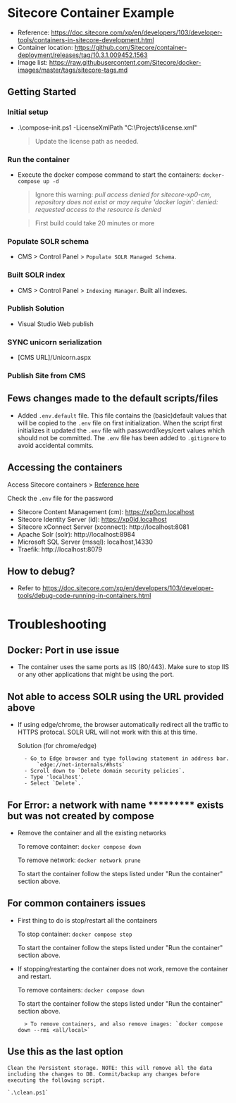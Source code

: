# Sitecore Container Example

- Reference: https://doc.sitecore.com/xp/en/developers/103/developer-tools/containers-in-sitecore-development.html
- Container location: https://github.com/Sitecore/container-deployment/releases/tag/10.3.1.009452.1563
- Image list: https://raw.githubusercontent.com/Sitecore/docker-images/master/tags/sitecore-tags.md

## Getting Started

### Initial setup
- .\compose-init.ps1 -LicenseXmlPath "C:\Projects\license.xml"
    > Update the license path as needed.

### Run the container
- Execute the docker compose command to start the containers: `docker-compose up -d`
    > Ignore this warning: _pull access denied for sitecore-xp0-cm, repository does not exist or may require 'docker login': denied: requested access to the resource is denied_
    
    > First build could take 20 minutes or more

### Populate SOLR schema
- CMS > Control Panel > `Populate SOLR Managed Schema`.

### Built SOLR index
- CMS > Control Panel > `Indexing Manager`. Built all indexes.

### Publish Solution
- Visual Studio Web publish

### SYNC unicorn serialization
- [CMS URL]/Unicorn.aspx

### Publish Site from CMS

## Fews changes made to the default scripts/files
- Added `.env.default` file. This file contains the (basic)default values that will be copied to the `.env` file on first initialization. When the script first initializes it updated the `.env` file with password/keys/cert values which should not be committed. The `.env` file has been added to `.gitignore` to avoid accidental commits.

## Accessing the containers
Access Sitecore containers > [Reference here](https://doc.sitecore.com/xp/en/developers/103/developer-tools/run-your-first-sitecore-instance.html#access-sitecore-containers)

Check the `.env` file for the password

- Sitecore Content Management (cm): https://xp0cm.localhost
- Sitecore Identity Server (id): https://xp0id.localhost
- Sitecore xConnect Server (xconnect): http://localhost:8081
- Apache Solr (solr): http://localhost:8984
- Microsoft SQL Server (mssql): localhost,14330
- Traefik: http://localhost:8079

## How to debug?
- Refer to https://doc.sitecore.com/xp/en/developers/103/developer-tools/debug-code-running-in-containers.html

# Troubleshooting
## Docker: Port in use issue
- The container uses the same ports as IIS (80/443). Make sure to stop IIS or any other applications that might be using the port.

## Not able to access SOLR using the URL provided above
- If using edge/chrome, the browser automatically redirect all the traffic to HTTPS protocal. SOLR URL will not work with this at this time.

    Solution (for chrome/edge)

        - Go to Edge browser and type following statement in address bar.
            `edge://net-internals/#hsts`
        - Scroll down to `Delete domain security policies`.
        - Type 'localhost'.
        - Select `Delete`.

## For Error: a network with name ********* exists but was not created by compose
- Remove the container and all the existing networks

    To remove container: `docker compose down`

    To remove network: `docker network prune`

    To start the container follow the steps listed under "Run the container" section above.

## For common containers issues
- First thing to do is stop/restart all the containers

    To stop container: `docker compose stop`

    To start the container follow the steps listed under "Run the container" section above.

- If stopping/restarting the container does not work, remove the container and restart.

    To remove containers: `docker compose down`

    To start the container follow the steps listed under "Run the container" section above.

        > To remove containers, and also remove images: `docker compose down --rmi <all/local>`

## Use this as the last option

    Clean the Persistent storage. NOTE: this will remove all the data including the changes to DB. Commit/backup any changes before executing the following script.

    `.\clean.ps1`

